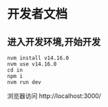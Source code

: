 # 开发者文档

## 进入开发环境,开始开发

```
nvm install v14.16.0
nvm use v14.16.0
cd in
npm i
nvm run dev
```

浏览器访问 http://localhost:3000/
